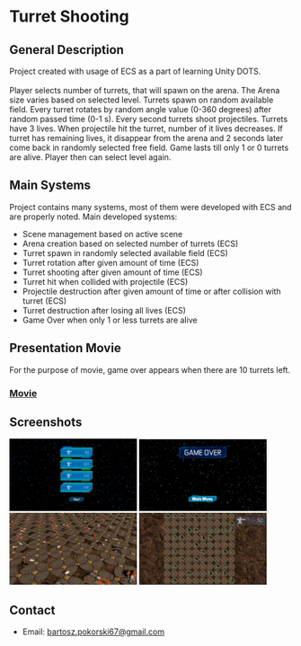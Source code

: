 # Turret Shooting

## General Description
Project created with usage of ECS as a part of learning Unity DOTS. <br><br>
Player selects number of turrets, that will spawn on the arena.
The Arena size varies based on selected level. 
Turrets spawn on random available field.
Every turret rotates by random angle value (0-360 degrees) after random passed time (0-1 s).
Every second turrets shoot projectiles.
Turrets have 3 lives. When projectile hit the turret, number of it lives decreases.
If turret has remaining lives, it disappear from the arena and 2 seconds later come back in randomly selected free field.
Game lasts till only 1 or 0 turrets are alive.
Player then can select level again.

## Main Systems
Project contains many systems, most of them were developed with ECS and are properly noted.
Main developed systems:
- Scene management based on active scene
- Arena creation based on selected number of turrets (ECS)
- Turret spawn in randomly selected available field (ECS)
- Turret rotation after given amount of time (ECS)
- Turret shooting after given amount of time (ECS)
- Turret hit when collided with projectile (ECS)
- Projectile destruction after given amount of time or after collision with turret (ECS)
- Turret destruction after losing all lives (ECS)
- Game Over when only 1 or less turrets are alive

## Presentation Movie
For the purpose of movie, game over appears when there are 10 turrets left.
### [Movie](https://drive.google.com/drive/folders/1P6sO80JOeFV8jrTjjwgtTlDLciK4dszA?usp=sharing)

## Screenshots
<img src="./Screens/Start Game.png" height=50% width=45%> <img src="./Screens/Game Over.png" height=50% width=45%>
<img src="./Screens/Gameplay 2.png" height=50% width=45%> <img src="./Screens/Gameplay.png" height=50% width=45%> 
## Contact
- Email: [bartosz.pokorski67@gmail.com](mailto:bartosz.pokorski67@gmail.com)
